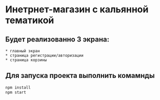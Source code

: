 # Инетрнет-магазин с кальянной тематикой

## Будет реализованно 3 экрана:
```
* главный экран
* страница регистрации/авторизации 
* страница корзины
```
 
 
## Для запуска проекта выполнить комамнды 
```bash
npm install 
npm start
```  